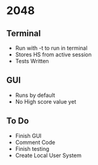 # 2048
## Terminal
* Run with -t to run in terminal
* Stores HS from active session
* Tests Written

## GUI
* Runs by default
* No High score value yet

## To Do
* Finish GUI
* Comment Code
* Finish testing
* Create Local User System

